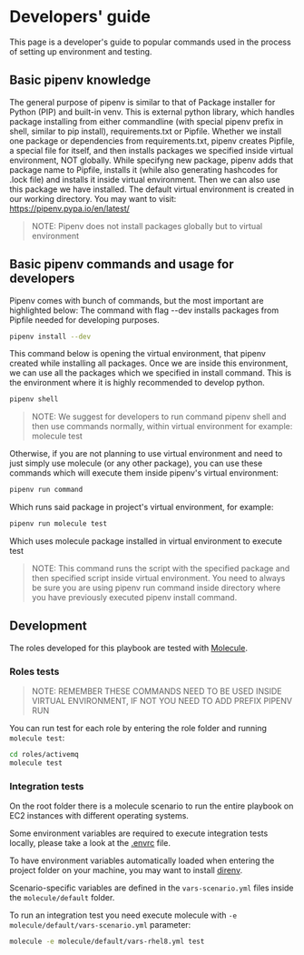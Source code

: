 # Developers' guide

This page is a developer's guide to popular commands used in the process of setting up environment and testing.

## Basic pipenv knowledge

The general purpose of pipenv is similar to that of Package installer for Python (PIP) and built-in venv.
This is external python library, which handles package installing from either commandline (with special pipenv prefix in shell, similar to pip install), requirements.txt or Pipfile.
Whether we install one package or dependencies from requirements.txt, pipenv creates Pipfile, a special file for itself,
and then installs packages we specified inside virtual environment, NOT globally.
While specifyng new package, pipenv adds that package name to Pipfile, installs it (while also generating hashcodes for .lock file)
and installs it inside virtual environment. Then we can also use this package we have installed.
The default virtual environment is created in our working directory. You may want to visit: <https://pipenv.pypa.io/en/latest/>

> NOTE: Pipenv does not install packages globally but to virtual environment

## Basic pipenv commands and usage for developers

Pipenv comes with bunch of commands, but the most important are highlighted below:
The command with flag --dev installs packages from Pipfile needed for developing purposes.

```bash
pipenv install --dev
```

This command below is opening the virtual environment, that pipenv created while installing all packages.
Once we are inside this environment, we can use all the packages which we specified in install command.
This is the environment where it is highly recommended to develop python.

```bash
pipenv shell
```

> NOTE: We suggest for developers to run command pipenv shell and then use commands normally, within virtual environment
> for example: molecule test

Otherwise, if you are not planning to use virtual environment and need to just simply use molecule (or any other package),
you can use these commands which will execute them inside pipenv's virtual environment:

```bash
pipenv run command
```

Which runs said package in project's virtual environment, for example:

```bash
pipenv run molecule test
```

Which uses molecule package installed in virtual environment to execute test

> NOTE: This command runs the script with the specified package and then specified script inside virtual environment.
> You need to always be sure you are using pipenv run command inside directory where you have previously executed
> pipenv install command.

## Development

The roles developed for this playbook are tested with [Molecule](https://molecule.readthedocs.io/en/latest/).

### Roles tests

> NOTE: REMEMBER THESE COMMANDS NEED TO BE USED INSIDE VIRTUAL ENVIRONMENT, IF NOT YOU NEED TO ADD PREFIX PIPENV RUN

You can run test for each role by entering the role folder and running `molecule test`:

```bash
cd roles/activemq
molecule test
```

### Integration tests

On the root folder there is a molecule scenario to run the entire playbook on EC2 instances with different operating systems.

Some environment variables are required to execute integration tests locally, please take a look at the [.envrc](.envrc) file.

To have environment variables automatically loaded when entering the project folder on your machine, you may want to install [direnv](https://direnv.net/).

Scenario-specific variables are defined in the `vars-scenario.yml` files inside the `molecule/default` folder.

To run an integration test you need execute molecule with `-e molecule/default/vars-scenario.yml` parameter:

```bash
molecule -e molecule/default/vars-rhel8.yml test
```
